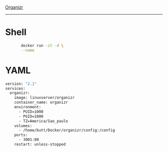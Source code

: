 
[Organizr](https://hub.docker.com/r/linuxserver/organizr)
		
----

# Shell				
```bash	
	   docker run -it -d \
	   --name 					
```							
# YAML							
```bash							
version: "2.1"
services:
  organizr:
    image: linuxserver/organizr
    container_name: organizr
    environment:
      - PUID=1000
      - PGID=1000
      - TZ=America/Sao_paulo
    volumes:
      - /home/butt/Docker/organizr/config:/config
    ports:
      - 3001:80
    restart: unless-stopped					
```							
						
